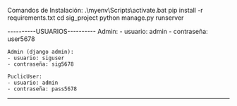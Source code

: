 Comandos de Instalación:
.\myenv\Scripts\activate.bat 
pip install -r requirements.txt
cd sig_project
python manage.py runserver


----------USUARIOS----------
    Admin: 
    - usuario: admin
    - contraseña: user5678

    Admin (django admin): 
    - usuario: siguser
    - contraseña: sig5678

    PuclicUser:
    - usuario: admin
    - contraseña: pass5678
----------------------------
